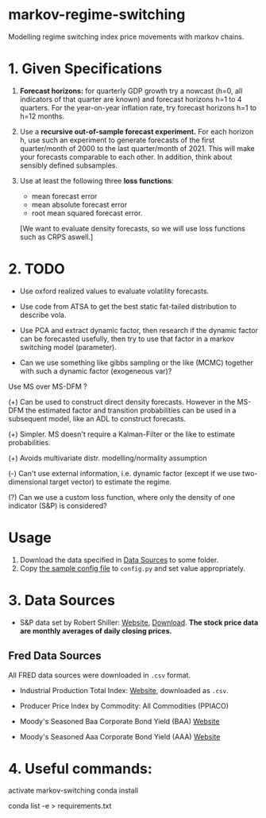 # markov-regime-switching
Modelling regime switching index price movements with markov chains. 

# 1. Given Specifications
1. **Forecast horizons:** for quarterly GDP growth try a nowcast (h=0, all indicators of that quarter are known) 
and forecast horizons h=1 to 4 quarters. For the year-on-year inflation rate, try forecast horizons h=1 to h=12 months. 

2. Use a **recursive out-of-sample forecast experiment.** 
For each horizon h, use such an experiment to generate forecasts of the first quarter/month of 2000 to the last 
quarter/month of 2021. This will make your forecasts comparable to each other. In addition, think about sensibly 
defined subsamples.

3. Use at least the following three **loss functions**: 
   - mean forecast error
   - mean absolute forecast error
   - root mean squared forecast error.

   [We want to evaluate density forecasts, so we will use loss functions such as CRPS aswell.]

# 2. TODO
- Use oxford realized values to evaluate volatility forecasts.
- Use code from ATSA to get the best static fat-tailed distribution to describe vola.

- Use PCA and extract dynamic factor, then research if the dynamic factor can be forecasted usefully,
  then try to use that factor in a markov switching model (parameter).

- Can we use something like gibbs sampling or the like (MCMC) together with such a dynamic factor (exogeneous var)? 

Use MS over MS-DFM ?

(+) Can be used to construct direct density forecasts. However in the MS-DFM the estimated factor and transition 
probabilities can be used in a subsequent model, like an ADL to construct forecasts. 

(+) Simpler. MS doesn't require a Kalman-Filter or the like to estimate probabilities. 

(+) Avoids multivariate distr. modelling/normality assumption

(-) Can't use external information, i.e. dynamic factor (except if we use two-dimensional target vector)
to estimate the regime.

(?) Can we use a custom loss function, where only the density of one indicator (S&P) is considered?

# Usage
1. Download the data specified in [Data Sources](#Data-Sources) to some folder.
2. Copy [the sample config file](config-sample.py) to `config.py` and set value appropriately.


# 3. Data Sources
- S&P data set by Robert Shiller: [Website](http://www.econ.yale.edu/~shiller/data.htm),
[Download](http://www.econ.yale.edu/~shiller/data/ie_data.xls). **The stock price data are monthly averages of daily closing prices.**
## Fred Data Sources
All FRED data sources were downloaded in `.csv` format.
- Industrial Production Total Index: [Website](https://fred.stlouisfed.org/series/INDPRO), downloaded as `.csv`.
- Producer Price Index by Commodity: All Commodities (PPIACO)

- Moody's Seasoned Baa Corporate Bond Yield (BAA) [Website](https://fred.stlouisfed.org/series/BAA)
- Moody's Seasoned Aaa Corporate Bond Yield (AAA) [Website](https://fred.stlouisfed.org/series/AAA)


# 4. Useful commands:
activate markov-switching
conda install

conda list -e > requirements.txt
